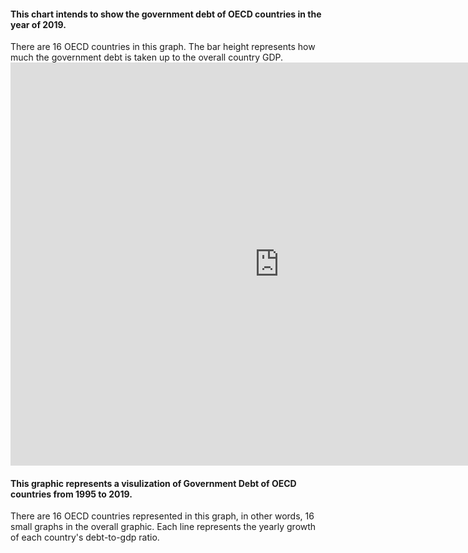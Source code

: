 <h4 class="h3">This chart intends to show the government debt of OECD countries in the year of 2019.</h4>
There are 16 OECD countries in this graph. The bar height represents how much the government debt is taken up to the overall country GDP. 
<iframe src="https://data.oecd.org/chart/65zq" width="860" height="645" style="border: 0" mozallowfullscreen="true" webkitallowfullscreen="true" allowfullscreen="true"><a href="https://data.oecd.org/chart/65zq" target="_blank">OECD Chart: General government debt, Total, % of GDP, Annual, 2019</a></iframe>
<h4 class="h3">This graphic represents a visulization of Government Debt of OECD countries from 1995 to 2019.</h4>
There are 16 OECD countries represented in this graph, in other words, 16 small graphs in the overall graphic. Each line represents the yearly growth of each country's debt-to-gdp ratio.
<div class="flourish-embed flourish-chart" data-src="visualisation/3747790" data-url="https://flo.uri.sh/visualisation/3747790/embed" aria-label=""><script src="https://public.flourish.studio/resources/embed.js"></script></div>
